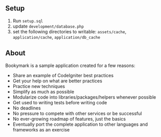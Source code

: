 Setup
----------------

1. Run ```setup.sql``` 
2. update ```development/database.php```
3. set the following directories to writable: ```assets/cache```, ```application/cache```, ```application/db_cache```

About
----------------

Bookymark is a sample application created for a few reasons:

* Share an example of CodeIgniter best practices
* Get your help on what are better practices
* Practice new techniques
* Simplify as much as possible
* Modularize code into libraries/packages/helpers whenever possible
* Get used to writing tests before writing code
* No deadlines
* No pressure to compete with other services or be successful
* No ever-growing roadmap of features, just the basics
* Eventually port the complete application to other languages and frameworks as an exercise

